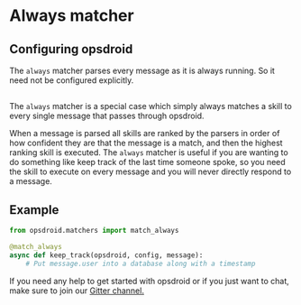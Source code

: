 # Always matcher

## Configuring opsdroid

The `always` matcher parses every message as it is always running. So it need not be configured explicitly.

##

The `always` matcher is a special case which simply always matches a skill to every single message that passes through opsdroid.

When a message is parsed all skills are ranked by the parsers in order of how confident they are that the message is a match, and then the highest ranking skill is executed. The `always` matcher is useful if you are wanting to do something like keep track of the last time someone spoke, so you need the skill to execute on every message and you will never directly respond to a message.

## Example

```python
from opsdroid.matchers import match_always

@match_always
async def keep_track(opsdroid, config, message):
    # Put message.user into a database along with a timestamp
```
If you need any help to get started with opsdroid or if you just want to chat, make sure to join our [Gitter channel.](https://gitter.im/opsdroid/)

